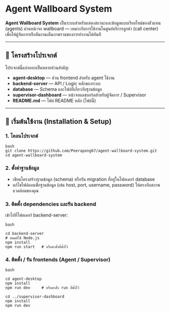 # Agent Wallboard System

**Agent Wallboard System** เป็นระบบสำหรับแสดงสถานะและข้อมูลแบบเรียลไทม์ของตัวแทน (agents) ผ่านหน้าจอ wallboard — เหมาะกับการใช้งานในศูนย์บริการลูกค้า (call center) เพื่อให้ผู้จัดการหรือทีมงานเห็นภาพรวมของการทำงานได้ทันที

---

## 📂 โครงสร้างโปรเจกต์

โปรเจกต์นี้แบ่งออกเป็นหลายส่วนสำคัญ:

- **agent-desktop** — ส่วน frontend สำหรับ agent ใช้งาน
- **backend-server** — API / Logic หลักของระบบ
- **database** — Schema และไฟล์ที่เกี่ยวกับฐานข้อมูล
- **supervisor-dashboard** — หน้าจอแดชบอร์ดสำหรับผู้จัดการ / Supervisor
- **README.md** — ไฟล์ README หลัก (ไฟล์นี้)

---

## 🚀 เริ่มต้นใช้งาน (Installation & Setup)

### 1. โคลนโปรเจกต์

```
bash
git clone https://github.com/Peerapong67/agent-wallboard-system.git
cd agent-wallboard-system
```
### 2. ตั้งค่าฐานข้อมูล
* เขียนโครงสร้างฐานข้อมูล (schema) หรือรัน migration ที่อยู่ในโฟลเดอร์ database
* แก้ไขไฟล์คอนฟิกฐานข้อมูล (เช่น host, port, username, password) ให้ตรงกับสภาพแวดล้อมของคุณ

### 3. ติดตั้ง dependencies และรัน backend
เข้าไปที่โฟลเดอร์ backend-server:
```
bash

cd backend-server
# สมมติใช้ Node.js
npm install
npm run start   # หรือคำสั่งที่ตั้งไว้
```

### 4. ติดตั้ง / รัน frontends (Agent / Supervisor)
```
bash

cd agent-desktop
npm install
npm run dev     # หรือคำสั่ง run ที่ตั้งไว้

cd ../supervisor-dashboard
npm install
npm run dev
```
